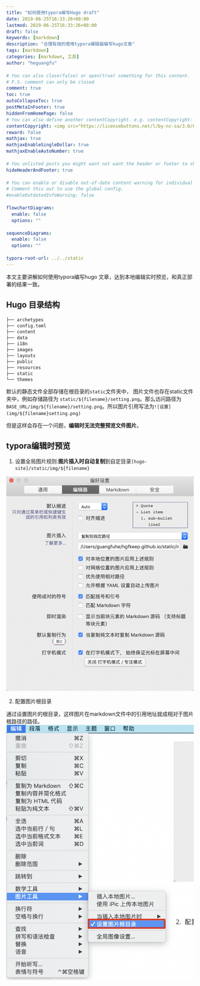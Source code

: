 ```yaml
---
title: "如何使用typora编写Hugo draft"
date: 2019-06-25T16:33:26+08:00
lastmod: 2019-06-25T16:33:26+08:00
draft: false
keywords: [markdown]
description: "合理有效的使用typora编辑器编写hugo文章"
tags: [markdown]
categories: [markdown, 工具]
author: "heguangfu"

# You can also close(false) or open(true) something for this content.
# P.S. comment can only be closed
comment: true
toc: true
autoCollapseToc: true
postMetaInFooter: true
hiddenFromHomePage: false
# You can also define another contentCopyright. e.g. contentCopyright: "This is another copyright."
contentCopyright: <img src="https://licensebuttons.net/l/by-nc-sa/3.0/88x31.png"><br/>感谢阅读，如果有问题请您留言，我会及时改正<br/> 本博客所有原创文章版权归hgf所有，转载请注明出处hgfdodo.win/blog
reward: false
mathjax: true
mathjaxEnableSingleDollar: true
mathjaxEnableAutoNumber: true

# You unlisted posts you might want not want the header or footer to show
hideHeaderAndFooter: true

# You can enable or disable out-of-date content warning for individual post.
# Comment this out to use the global config.
#enableOutdatedInfoWarning: false

flowchartDiagrams:
  enable: false
  options: ""

sequenceDiagrams: 
  enable: false
  options: ""

typora-root-url: ../../static
---
```








本文主要讲解如何使用typora编写hugo 文章，达到本地编辑实时预览，和真正部署的结果一致。

<!--more-->

## Hugo 目录结构


```
├── archetypes
├── config.toml
├── content
├── data
├── i18n
├── images
├── layouts
├── public
├── resources
├── static
└── themes
```

默认的静态文件全部存储在根目录的`static`文件夹中， 图片文件也存在static文件夹中，例如存储路径为 `static/${filename}/setting.png`。那么访问路径为 `BASE_URL/img/${filename}/setting.png`。所以图片引用写法为`![设置](img/${filename}setting.png)`



但是这样会存在一个问题，**编辑时无法完整预览文件图片**。



## typora编辑时预览



1. 设置全局图片规则:**图片插入时自动复制**到自定目录`[hugo-site]/static/img/${filename}`

![setting](/img/how-to-write-draft-in-hugo/setting.png)





2. 配置图片根目录

  

  通过设置图片的根目录，这样图片在markdown文件中的引用地址就成相对于图片根路径的路径。
  ![image-20190625172634870](/img/how-to-write-draft-in-hugo/image-20190625172634870.png)